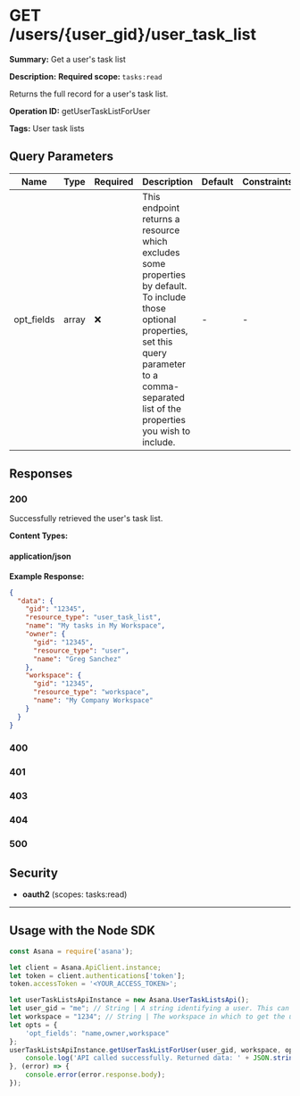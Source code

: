 # GET /users/{user_gid}/user_task_list

**Summary:** Get a user's task list

**Description:** <b>Required scope: </b><code>tasks:read</code>

Returns the full record for a user's task list.

**Operation ID:** getUserTaskListForUser

**Tags:** User task lists

## Query Parameters

| Name | Type | Required | Description | Default | Constraints |
|------|------|----------|-------------|---------|-------------|
| opt_fields | array | ❌ | This endpoint returns a resource which excludes some properties by default. To include those optional properties, set this query parameter to a comma-separated list of the properties you wish to include. | - | - |

## Responses

### 200

Successfully retrieved the user's task list.

**Content Types:**

#### application/json

**Example Response:**

```json
{
  "data": {
    "gid": "12345",
    "resource_type": "user_task_list",
    "name": "My tasks in My Workspace",
    "owner": {
      "gid": "12345",
      "resource_type": "user",
      "name": "Greg Sanchez"
    },
    "workspace": {
      "gid": "12345",
      "resource_type": "workspace",
      "name": "My Company Workspace"
    }
  }
}
```

### 400
<reference>

### 401
<reference>

### 403
<reference>

### 404
<reference>

### 500
<reference>

## Security

- **oauth2** (scopes: tasks:read)


---

## Usage with the Node SDK

```javascript
const Asana = require('asana');

let client = Asana.ApiClient.instance;
let token = client.authentications['token'];
token.accessToken = '<YOUR_ACCESS_TOKEN>';

let userTaskListsApiInstance = new Asana.UserTaskListsApi();
let user_gid = "me"; // String | A string identifying a user. This can either be the string \"me\", an email, or the gid of a user.
let workspace = "1234"; // String | The workspace in which to get the user task list.
let opts = { 
    'opt_fields': "name,owner,workspace"
};
userTaskListsApiInstance.getUserTaskListForUser(user_gid, workspace, opts).then((result) => {
    console.log('API called successfully. Returned data: ' + JSON.stringify(result.data, null, 2));
}, (error) => {
    console.error(error.response.body);
});

```